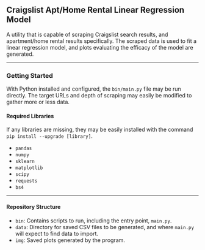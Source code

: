 ## Craigslist Apt/Home Rental Linear Regression Model

A utility that is capable of scraping Craigslist search results, and apartment/home rental results specifically.
The scraped data is used to fit a linear regression model, and plots evaluating the efficacy of the model are generated.

------
### Getting Started

With Python installed and configured, the `bin/main.py` file may be run directly.  The target URLs and depth of scraping may easily be modified to gather more or less data.
#### Required Libraries
If any libraries are missing, they may be easily installed with the command `pip install --upgrade [library]`.
* `pandas`
* `numpy`
* `sklearn`
* `matplotlib`
* `scipy`
* `requests`
* `bs4`
------

#### Repository Structure
* `bin`: Contains scripts to run, including the entry point, `main.py`.
* `data`: Directory for saved CSV files to be generated, and where `main.py` will expect to find data to import.
* `img`: Saved plots generated by the program.
